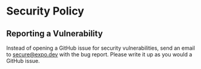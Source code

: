 # Security Policy

## Reporting a Vulnerability

Instead of opening a GitHub issue for security vulnerabilities, send an email to secure@expo.dev with the bug report. Please write it up as you would a GitHub issue.
